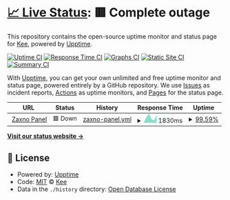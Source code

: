 # [📈 Live Status](https://uptime.panel.kee6.tk): <!--live status--> **🟥 Complete outage**

This repository contains the open-source uptime monitor and status page for [Kee](https://kee7702.tk/), powered by [Upptime](https://github.com/upptime/upptime).

[![Uptime CI](https://github.com/Kee7702/zaxno-uptime/workflows/Uptime%20CI/badge.svg)](https://github.com/Kee7702/zaxno-uptime/actions?query=workflow%3A%22Uptime+CI%22)
[![Response Time CI](https://github.com/Kee7702/zaxno-uptime/workflows/Response%20Time%20CI/badge.svg)](https://github.com/Kee7702/zaxno-uptime/actions?query=workflow%3A%22Response+Time+CI%22)
[![Graphs CI](https://github.com/Kee7702/zaxno-uptime/workflows/Graphs%20CI/badge.svg)](https://github.com/Kee7702/zaxno-uptime/actions?query=workflow%3A%22Graphs+CI%22)
[![Static Site CI](https://github.com/Kee7702/zaxno-uptime/workflows/Static%20Site%20CI/badge.svg)](https://github.com/Kee7702/zaxno-uptime/actions?query=workflow%3A%22Static+Site+CI%22)
[![Summary CI](https://github.com/Kee7702/zaxno-uptime/workflows/Summary%20CI/badge.svg)](https://github.com/Kee7702/zaxno-uptime/actions?query=workflow%3A%22Summary+CI%22)

With [Upptime](https://upptime.js.org), you can get your own unlimited and free uptime monitor and status page, powered entirely by a GitHub repository. We use [Issues](https://github.com/Kee7702/zaxno-uptime/issues) as incident reports, [Actions](https://github.com/Kee7702/zaxno-uptime/actions) as uptime monitors, and [Pages](https://uptime.panel.kee6.tk) for the status page.

<!--start: status pages-->
<!-- This summary is generated by Upptime (https://github.com/upptime/upptime) -->
<!-- Do not edit this manually, your changes will be overwritten -->
<!-- prettier-ignore -->
| URL | Status | History | Response Time | Uptime |
| --- | ------ | ------- | ------------- | ------ |
| <img alt="" src="https://icons.duckduckgo.com/ip3/zaxno.kee7702.tk.ico" height="13"> [Zaxno Panel](https://zaxno.kee7702.tk/status) | 🟥 Down | [zaxno-panel.yml](https://github.com/Kee7702/zaxno-uptime/commits/HEAD/history/zaxno-panel.yml) | <details><summary><img alt="Response time graph" src="./graphs/zaxno-panel/response-time-week.png" height="20"> 1830ms</summary><br><a href="https://uptime.zaxno.kee7702.tk/history/zaxno-panel"><img alt="Response time 1233" src="https://img.shields.io/endpoint?url=https%3A%2F%2Fraw.githubusercontent.com%2FKee7702%2Fzaxno-uptime%2FHEAD%2Fapi%2Fzaxno-panel%2Fresponse-time.json"></a><br><a href="https://uptime.zaxno.kee7702.tk/history/zaxno-panel"><img alt="24-hour response time 5068" src="https://img.shields.io/endpoint?url=https%3A%2F%2Fraw.githubusercontent.com%2FKee7702%2Fzaxno-uptime%2FHEAD%2Fapi%2Fzaxno-panel%2Fresponse-time-day.json"></a><br><a href="https://uptime.zaxno.kee7702.tk/history/zaxno-panel"><img alt="7-day response time 1830" src="https://img.shields.io/endpoint?url=https%3A%2F%2Fraw.githubusercontent.com%2FKee7702%2Fzaxno-uptime%2FHEAD%2Fapi%2Fzaxno-panel%2Fresponse-time-week.json"></a><br><a href="https://uptime.zaxno.kee7702.tk/history/zaxno-panel"><img alt="30-day response time 1830" src="https://img.shields.io/endpoint?url=https%3A%2F%2Fraw.githubusercontent.com%2FKee7702%2Fzaxno-uptime%2FHEAD%2Fapi%2Fzaxno-panel%2Fresponse-time-month.json"></a><br><a href="https://uptime.zaxno.kee7702.tk/history/zaxno-panel"><img alt="1-year response time 1233" src="https://img.shields.io/endpoint?url=https%3A%2F%2Fraw.githubusercontent.com%2FKee7702%2Fzaxno-uptime%2FHEAD%2Fapi%2Fzaxno-panel%2Fresponse-time-year.json"></a></details> | <details><summary><a href="https://uptime.zaxno.kee7702.tk/history/zaxno-panel">99.59%</a></summary><a href="https://uptime.zaxno.kee7702.tk/history/zaxno-panel"><img alt="All-time uptime 99.82%" src="https://img.shields.io/endpoint?url=https%3A%2F%2Fraw.githubusercontent.com%2FKee7702%2Fzaxno-uptime%2FHEAD%2Fapi%2Fzaxno-panel%2Fuptime.json"></a><br><a href="https://uptime.zaxno.kee7702.tk/history/zaxno-panel"><img alt="24-hour uptime 97.10%" src="https://img.shields.io/endpoint?url=https%3A%2F%2Fraw.githubusercontent.com%2FKee7702%2Fzaxno-uptime%2FHEAD%2Fapi%2Fzaxno-panel%2Fuptime-day.json"></a><br><a href="https://uptime.zaxno.kee7702.tk/history/zaxno-panel"><img alt="7-day uptime 99.59%" src="https://img.shields.io/endpoint?url=https%3A%2F%2Fraw.githubusercontent.com%2FKee7702%2Fzaxno-uptime%2FHEAD%2Fapi%2Fzaxno-panel%2Fuptime-week.json"></a><br><a href="https://uptime.zaxno.kee7702.tk/history/zaxno-panel"><img alt="30-day uptime 99.90%" src="https://img.shields.io/endpoint?url=https%3A%2F%2Fraw.githubusercontent.com%2FKee7702%2Fzaxno-uptime%2FHEAD%2Fapi%2Fzaxno-panel%2Fuptime-month.json"></a><br><a href="https://uptime.zaxno.kee7702.tk/history/zaxno-panel"><img alt="1-year uptime 99.77%" src="https://img.shields.io/endpoint?url=https%3A%2F%2Fraw.githubusercontent.com%2FKee7702%2Fzaxno-uptime%2FHEAD%2Fapi%2Fzaxno-panel%2Fuptime-year.json"></a></details>

<!--end: status pages-->

[**Visit our status website →**](https://uptime.panel.kee6.tk)

## 📄 License

- Powered by: [Upptime](https://github.com/upptime/upptime)
- Code: [MIT](./LICENSE) © [Kee](https://kee7702.tk/)
- Data in the `./history` directory: [Open Database License](https://opendatacommons.org/licenses/odbl/1-0/)
